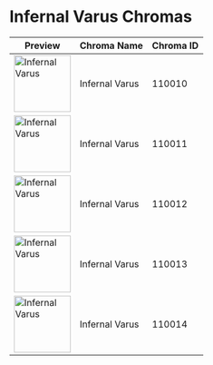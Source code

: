 # Infernal Varus Chromas

| Preview | Chroma Name | Chroma ID |
|---|---|---|
| <img src='https://raw.communitydragon.org/latest/plugins/rcp-be-lol-game-data/global/default/v1/champion-chroma-images/110/110010.png' alt='Infernal Varus' width='100'> | Infernal Varus | 110010 |
| <img src='https://raw.communitydragon.org/latest/plugins/rcp-be-lol-game-data/global/default/v1/champion-chroma-images/110/110011.png' alt='Infernal Varus' width='100'> | Infernal Varus | 110011 |
| <img src='https://raw.communitydragon.org/latest/plugins/rcp-be-lol-game-data/global/default/v1/champion-chroma-images/110/110012.png' alt='Infernal Varus' width='100'> | Infernal Varus | 110012 |
| <img src='https://raw.communitydragon.org/latest/plugins/rcp-be-lol-game-data/global/default/v1/champion-chroma-images/110/110013.png' alt='Infernal Varus' width='100'> | Infernal Varus | 110013 |
| <img src='https://raw.communitydragon.org/latest/plugins/rcp-be-lol-game-data/global/default/v1/champion-chroma-images/110/110014.png' alt='Infernal Varus' width='100'> | Infernal Varus | 110014 |
